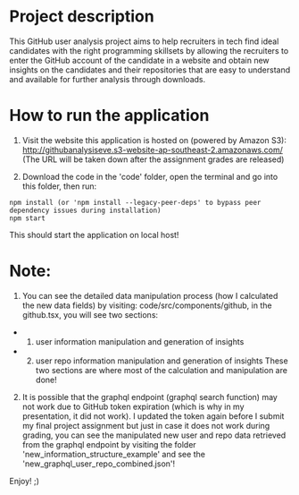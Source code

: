 # Project description
This GitHub user analysis project aims to help recruiters in tech find ideal candidates with the right programming skillsets by allowing the recruiters to enter the GitHub account of the candidate in a website and obtain new insights on the candidates and their repositories that are easy to understand and available for further analysis through downloads. 

# How to run the application
1. Visit the website this application is hosted on (powered by Amazon S3):
http://githubanalysiseve.s3-website-ap-southeast-2.amazonaws.com/
(The URL will be taken down after the assignment grades are released)

2. Download the code in the 'code' folder, open the terminal and go into this folder, then run:
```
npm install (or 'npm install --legacy-peer-deps' to bypass peer dependency issues during installation)
npm start
```
This should start the application on local host!

# Note:
1. You can see the detailed data manipulation process (how I calculated the new data fields) by visiting: code/src/components/github, in the github.tsx, you will see two sections:
- 1) user information manipulation and generation of insights
- 2) user repo information manipulation and generation of insights
These two sections are where most of the calculation and manipulation are done!

2. It is possible that the graphql endpoint (graphql search function) may not work due to GitHub token expiration (which is why in my presentation, it did not work).
I updated the token again before I submit my final project assignment but just in case it does not work during grading, you can see the manipulated new user and repo data retrieved from the graphql endpoint by visiting the folder 'new_information_structure_example' and see the 'new_graphql_user_repo_combined.json'!

Enjoy! ;)